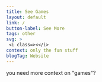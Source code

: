 ```yaml
---
title: See Games
layout: default
link: /
button-label: See More
tags: other
svg: > 
 <i class=><</i>  
context: only the fun stuff
blogTag: Website
---
```

you need more context on "games"?

